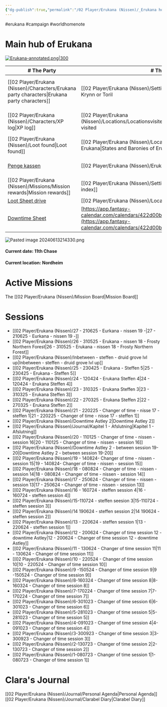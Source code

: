 ```yaml
---
{"dg-publish":true,"permalink":"/02 Player/Erukana (Nissen)/_Erukana home/"}
---
```


#erukana #campaign #worldhomenote

# Main hub of Erukana 

[![Erukana-annotated.png|300](/img/user/10%20Attachments/Erukana-annotated.png)](Erukana-annotated.png)

| # The Party                                                                                                            | # The world                                                                                                                                                | # Factions & People                                 | # Open loops                                     |
| ---------------------------------------------------------------------------------------------------------------------- | ---------------------------------------------------------------------------------------------------------------------------------------------------------- | --------------------------------------------------- | ------------------------------------------------ |
| [[02 Player/Erukana (Nissen)/Characters/Erukana party characters\|Erukana party characters]]                                                                                           | [[02 Player/Erukana (Nissen)/Setting lore/Ceynor\|Ceynor]], on either Krynn or Toril                                                                                                                       | [[02 Player/Erukana (Nissen)/People/1.People DB folder\|1.People DB folder]] - [[2. Erukana People List\|2. Erukana People List]] | [[02 Player/Erukana (Nissen)/Journal/Erukana Quests and Questions\|Erukana Quests and Questions]]                 |
| [[02 Player/Erukana (Nissen)/Characters/XP log\|XP log]]                                                                                                             | [[02 Player/Erukana (Nissen)/Locations/Locationsvisited/Locationsvisited\|Locationsvisited]] visited                                                                                                                               | [[02 Player/Erukana (Nissen)/Factions/The Queensguard\|The Queensguard]]                                 | [[02 Player/Erukana (Nissen)/Journal/Erukana Party Agenda\|Erukana Party Agenda]]                         |
| [[02 Player/Erukana (Nissen)/Loot found\|Loot found]]                                                                                                         | [[02 Player/Erukana (Nissen)/Locations/States and Baronies of Erukana\|States and Baronies of Erukana]]                                                                                                                         | [[02 Player/Erukana (Nissen)/Factions/Sølvhånden\|Sølvhånden]]                                      | [[Outdated - Clue Board-1.canvas\|Clue Board-1]] |
| [Penge kassen](https://docs.google.com/spreadsheets/d/1X6DGQd9KXZYHPHzU_ZLQowYHiRTAPz3oIMXviP7aCSU/edit?usp=sharing)   | [[02 Player/Erukana (Nissen)/Erukana Tag list\|Erukana Tag list]]                                                                                                                                       | [[02 Player/Erukana (Nissen)/Factions/Emerald enclave\|Emerald enclave]]                                 |                                                  |
| [[02 Player/Erukana (Nissen)/Missions/Mission rewards\|Mission rewards]]                                                                                                    | [[02 Player/Erukana (Nissen)/Setting lore/Setting lore index\|Setting lore index]]                                                                                                                                     | [[02 Player/Erukana (Nissen)/Setting lore/Kong Janus af Erukana\|Kong Janus af Erukana]]                           |                                                  |
| [Loot Sheet drive](https://loot.xcv.dk)                                                                                | [[02 Player/Erukana (Nissen)/Locations/ErukanaMap\|ErukanaMap]]                                                                                                                                             |                                                     |                                                  |
| [Downtime Sheet](https://docs.google.com/spreadsheets/d/1sIJETEqeN5-KZOZiNETAmAtHIwSFup85eiREJ9aMxzw/edit?gid=0#gid=0) | [https://app.fantasy-calendar.com/calendars/422d00b63d41c292cf22ef53ce369acd](https://app.fantasy-calendar.com/calendars/422d00b63d41c292cf22ef53ce369acd) |                                                     |                                                  |

![Pasted image 20240613214330.png](/img/user/10%20Attachments/Pasted%20image%2020240613214330.png)

#### Current date: 11th Chase
#### Current location: Nordheim 
# Active Missions 
The [[02 Player/Erukana (Nissen)/Mission Board\|Mission Board]]


# Sessions 

- [[02 Player/Erukana (Nissen)/27 - 210625 - Eurkana - nissen 19 -\|27 - 210625 - Eurkana - nissen 19 -]]
- [[02 Player/Erukana (Nissen)/26 - 310525 - Erukana - nissen 18 - Frosty Northern Forest\|26 - 310525 - Erukana - nissen 18 - Frosty Northern Forest]]
- [[02 Player/Erukana (Nissen)/Inbetween - steffen - druid grove lvl up\|Inbetween - steffen - druid grove lvl up]]
- [[02 Player/Erukana (Nissen)/25 - 230425 - Erukana - Steffen 5\|25 - 230425 - Erukana - Steffen 5]]
- [[02 Player/Erukana (Nissen)/24 - 120424 - Erukana Steffen 4\|24 - 120424 - Erukana Steffen 4]]
- [[02 Player/Erukana (Nissen)/23 - 310325 - Erukana Steffen 3\|23 - 310325 - Erukana Steffen 3]]
- [[02 Player/Erukana (Nissen)/22 - 270325 - Erukana Steffen 2\|22 - 270325 - Erukana Steffen 2]]
- [[02 Player/Erukana (Nissen)/21 - 220225 - Changer of time - nisse 17 - steffen 1\|21 - 220225 - Changer of time - nisse 17 - steffen 1]]
- [[02 Player/Erukana (Nissen)/Downtime Astley 2\|Downtime Astley 2]]
- [[02 Player/Erukana (Nissen)/Journal/Kapitel 1 - Afslutning\|Kapitel 1 - Afslutning]]
- [[02 Player/Erukana (Nissen)/20 - 110125 - Changer of time - nissen - session 16\|20 - 110125 - Changer of time - nissen - session 16]]
- [[02 Player/Erukana (Nissen)/Downtime Astley 2 - between session 19-20\|Downtime Astley 2 - between session 19-20]]
- [[02 Player/Erukana (Nissen)/19 - 140824- Changer of time - nissen -  session 15\|19 - 140824- Changer of time - nissen -  session 15]]
- [[02 Player/Erukana (Nissen)/18 - 080824 - Changer of time - nissen - session 14\|18 - 080824 - Changer of time - nissen - session 14]]
- [[02 Player/Erukana (Nissen)/17 - 250624 - Changer of time - nissen - session 13\|17 - 250624 - Changer of time - nissen - session 13]]
- [[02 Player/Erukana (Nissen)/16 - 160724 - steffen session 4\|16 - 160724 - steffen session 4]]
- [[02 Player/Erukana (Nissen)/15-110724 - steffen seesion 3\|15-110724 - steffen seesion 3]]
- [[02 Player/Erukana (Nissen)/14 190624 - steffen session 2\|14 190624 - steffen session 2]]
- [[02 Player/Erukana (Nissen)/13 - 220624 - steffen session 1\|13 - 220624 - steffen session 1]]
- [[02 Player/Erukana (Nissen)/12 - 200624 - Changer of time session 12 - downtime Astley\|12 - 200624 - Changer of time session 12 - downtime Astley]]
- [[02 Player/Erukana (Nissen)/11 - 130624 - Changer of time session 11\|11 - 130624 - Changer of time session 11]]
- [[02 Player/Erukana (Nissen)/10 - 220524 - Changer of time session 10\|10 - 220524 - Changer of time session 10]]
- [[02 Player/Erukana (Nissen)/9 -150524 - Changer of time session 9\|9 -150524 - Changer of time session 9]]
- [[02 Player/Erukana (Nissen)/8-160324 - Changer of time session 8\|8-160324 - Changer of time session 8]]
- [[02 Player/Erukana (Nissen)/7-170224 - Changer of time session 7\|7-170224 - Changer of time session 7]]
- [[02 Player/Erukana (Nissen)/6-301023 - Changer of time session 6\|6-301023 - Changer of time session 6]]
- [[02 Player/Erukana (Nissen)/5-281023 - Changer of time session 5\|5-281023 - Changer of time session 5]]
- [[02 Player/Erukana (Nissen)/4-091023 - Changer of time session 4\|4-091023 - Changer of time session 4]]
- [[02 Player/Erukana (Nissen)/3-300923 - Changer of time session 3\|3-300923 - Changer of time session 3]]
- [[02 Player/Erukana (Nissen)/2-130723 - Changer of time session 2\|2-130723 - Changer of time session 2]]
- [[02 Player/Erukana (Nissen)/1-080723 - Changer of time session 1\|1-080723 - Changer of time session 1]]

# Clara's Journal 
[[02 Player/Erukana (Nissen)/Journal/Personal Agenda\|Personal Agenda]]
[[02 Player/Erukana (Nissen)/Journal/Clarabel Diary\|Clarabel Diary]]
